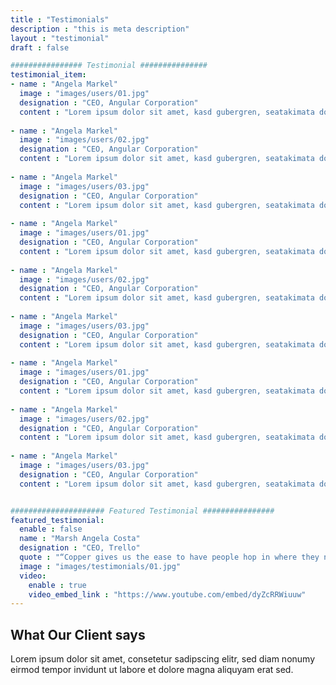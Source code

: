 ```yaml
---
title : "Testimonials"
description : "this is meta description"
layout : "testimonial"
draft : false

################ Testimonial ###############
testimonial_item:
- name : "Angela Markel"
  image : "images/users/01.jpg"
  designation : "CEO, Angular Corporation"
  content : "Lorem ipsum dolor sit amet, kasd gubergren, seatakimata dolores et rebum stetclita"
  
- name : "Angela Markel"
  image : "images/users/02.jpg"
  designation : "CEO, Angular Corporation"
  content : "Lorem ipsum dolor sit amet, kasd gubergren, seatakimata dolores et rebum stetclita"
  
- name : "Angela Markel"
  image : "images/users/03.jpg"
  designation : "CEO, Angular Corporation"
  content : "Lorem ipsum dolor sit amet, kasd gubergren, seatakimata dolores et rebum stetclita"
  
- name : "Angela Markel"
  image : "images/users/01.jpg"
  designation : "CEO, Angular Corporation"
  content : "Lorem ipsum dolor sit amet, kasd gubergren, seatakimata dolores et rebum stetclita"
  
- name : "Angela Markel"
  image : "images/users/02.jpg"
  designation : "CEO, Angular Corporation"
  content : "Lorem ipsum dolor sit amet, kasd gubergren, seatakimata dolores et rebum stetclita"
  
- name : "Angela Markel"
  image : "images/users/03.jpg"
  designation : "CEO, Angular Corporation"
  content : "Lorem ipsum dolor sit amet, kasd gubergren, seatakimata dolores et rebum stetclita"
  
- name : "Angela Markel"
  image : "images/users/01.jpg"
  designation : "CEO, Angular Corporation"
  content : "Lorem ipsum dolor sit amet, kasd gubergren, seatakimata dolores et rebum stetclita"
  
- name : "Angela Markel"
  image : "images/users/02.jpg"
  designation : "CEO, Angular Corporation"
  content : "Lorem ipsum dolor sit amet, kasd gubergren, seatakimata dolores et rebum stetclita"
  
- name : "Angela Markel"
  image : "images/users/03.jpg"
  designation : "CEO, Angular Corporation"
  content : "Lorem ipsum dolor sit amet, kasd gubergren, seatakimata dolores et rebum stetclita"


##################### Featured Testimonial ################
featured_testimonial:
  enable : false
  name : "Marsh Angela Costa"
  designation : "CEO, Trello"
  quote : "“Copper gives us the ease to have people hop in where they need to, to get to a customer resolution really quickly.”"
  image : "images/testimonials/01.jpg"
  video:
    enable : true
    video_embed_link : "https://www.youtube.com/embed/dyZcRRWiuuw"
---
```


## What Our **Client says**
Lorem ipsum dolor sit amet, consetetur sadipscing elitr, sed diam nonumy eirmod tempor invidunt ut labore et dolore magna aliquyam erat sed.